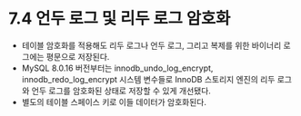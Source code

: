 # 7.4 언두 로그 및 리두 로그 암호화
- 테이블 암호화를 적용해도 리두 로그나 언두 로그, 그리고 복제를 위한 바이너리 로그에는 평문으로 저장된다.
- MySQL 8.0.16 버전부터는 innodb_undo_log_encrypt, innodb_redo_log_encrypt 시스템 변수들로 InnoDB 스토리지 엔진의 리두 로그와 언두 로그를 암호화된 상태로 저장할 수 있게 개선됐다.
- 별도의 테이블 스페이스 키로 이들 데이터가 암호화된다.